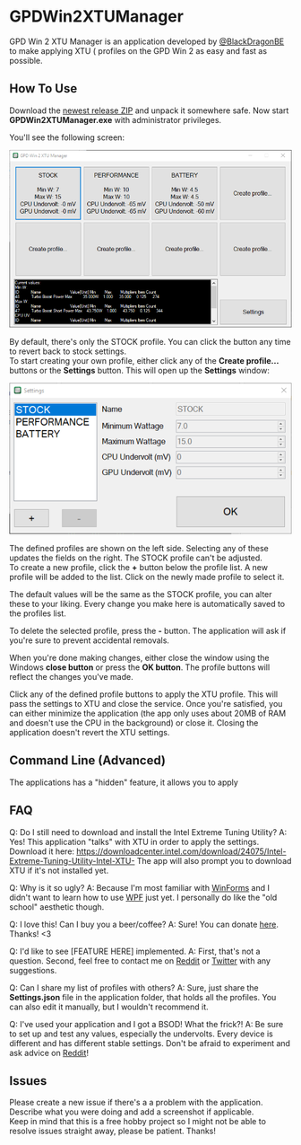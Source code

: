 # GPDWin2XTUManager

GPD Win 2 XTU Manager is an application developed by [@BlackDragonBE](https://twitter.com/BlackDragonBE) to make applying XTU ( profiles on the GPD Win 2 as easy and fast as possible.

## How To Use

Download the [newest release ZIP](https://github.com/BlackDragonBE/GPDWin2XTUManager/releases) and unpack it somewhere safe. Now start **GPDWin2XTUManager.exe** with administrator privileges.  
  
You'll see the following screen:

![](Images\Main.png)

By default, there's only the STOCK profile. You can click the button any time to revert back to stock settings.  
To start creating your own profile, either click any of the **Create profile...** buttons or the **Settings** button. This will open up the **Settings** window:

![](Images\Options.png)

The defined profiles are shown on the left side. Selecting any of these updates the fields on the right. The STOCK profile can't be adjusted.  
To create a new profile, click the **+** button below the profile list. A new profile will be added to the list. Click on the newly made profile to select it.

The default values will be the same as the STOCK profile, you can alter these to your liking. Every change you make here is automatically saved to the profiles list.

To delete the selected profile, press the **-** button. The application will ask if you're sure to prevent accidental removals.

When you're done making changes, either close the window using the Windows **close button** or press the **OK button**. The profile buttons will reflect the changes you've made.

Click any of the defined profile buttons to apply the XTU profile. This will pass the settings to XTU and close the service. 
Once you're satisfied, you can either minimize the application (the app only uses about 20MB of RAM and doesn't use the CPU in the background) or close it. Closing the application doesn't revert the XTU settings.

## Command Line (Advanced)

The applications has a "hidden" feature, it allows you to apply 

## FAQ

Q: Do I still need to download and install the Intel Extreme Tuning Utility?
A: Yes! This application "talks" with XTU in order to apply the settings. Download it here: https://downloadcenter.intel.com/download/24075/Intel-Extreme-Tuning-Utility-Intel-XTU-
The app will also prompt you to download XTU if it's not installed yet.

Q: Why is it so ugly?
A: Because I'm most familiar with [WinForms](https://en.wikipedia.org/wiki/Windows_Forms) and I didn't want to learn how to use [WPF](https://en.wikipedia.org/wiki/Windows_Presentation_Foundation) just yet. I personally do like the "old school" aesthetic though.

Q: I love this! Can I buy you a beer/coffee?
A: Sure! You can donate [here](https://www.paypal.me/blackdragonbe). Thanks! <3

Q: I'd like to see [FEATURE HERE] implemented.
A: First, that's not a question. Second, feel free to contact me on [Reddit](https://www.reddit.com/user/BlackDragonBE/) or [Twitter](https://twitter.com/BlackDragonBE) with any suggestions.

Q: Can I share my list of profiles with others?
A: Sure, just share the **Settings.json** file in the application folder, that holds all the profiles. You can also edit it manually, but I wouldn't recommend it.

Q: I've used your application and I got a BSOD! What the frick?!
A: Be sure to set up and test any values, especially the undervolts. Every device is different and has different stable settings. Don't be afraid to experiment and ask advice on [Reddit](https://www.reddit.com/r/gpdwin/)!

## Issues

Please create a new issue if there's a a problem with the application. Describe what you were doing and add a screenshot if applicable.  
Keep in mind that this is a free hobby project so I might not be able to resolve issues straight away, please be patient. Thanks!
